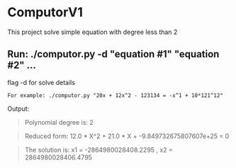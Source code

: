 # ComputorV1

This project solve simple equation with degree less than 2

## Run: ./computor.py -d "equation #1" "equation #2" ...

flag -d for solve details
```
For example: ./computor.py "20x + 12x^2 - 123134 = -x^1 + 10*121^12"
```
Output:

> Polynomial degree is: 2

> Reduced form: 12.0 * X^2 + 21.0 * X + -9.849732675807607e+25 = 0

> The solution is: x1 = -2864980028408.2295 , x2 = 2864980028406.4795
